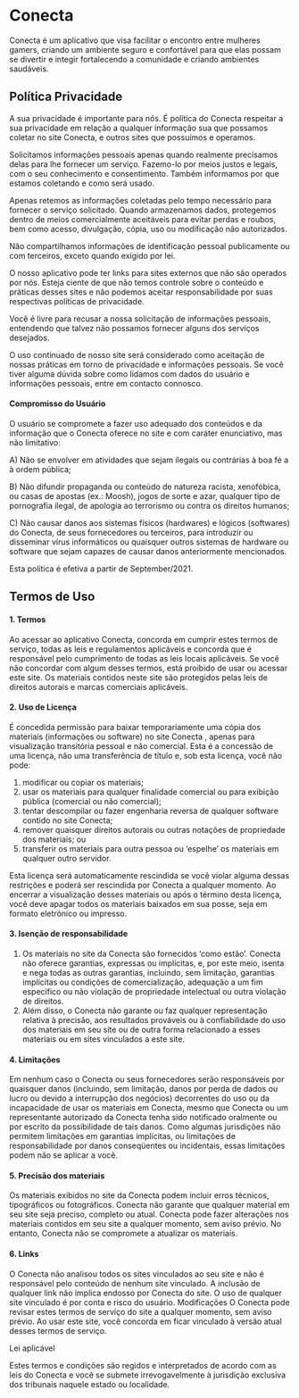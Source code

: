 # Conecta

Conecta é um aplicativo que visa facilitar o encontro entre mulheres gamers, criando um ambiente seguro e confortável para que elas possam se divertir e integir fortalecendo a comunidade e criando ambientes saudáveis.

## Política Privacidade

A sua privacidade é importante para nós. É política do Conecta respeitar a sua privacidade em relação a qualquer informação sua que possamos coletar no site Conecta, e outros sites que possuímos e operamos.

Solicitamos informações pessoais apenas quando realmente precisamos delas para lhe fornecer um serviço. Fazemo-lo por meios justos e legais, com o seu conhecimento e consentimento. Também informamos por que estamos coletando e como será usado.

Apenas retemos as informações coletadas pelo tempo necessário para fornecer o serviço solicitado. Quando armazenamos dados, protegemos dentro de meios comercialmente aceitáveis para evitar perdas e roubos, bem como acesso, divulgação, cópia, uso ou modificação não autorizados.

Não compartilhamos informações de identificação pessoal publicamente ou com terceiros, exceto quando exigido por lei.

O nosso aplicativo pode ter links para sites externos que não são operados por nós. Esteja ciente de que não temos controle sobre o conteúdo e práticas desses sites e não podemos aceitar responsabilidade por suas respectivas políticas de privacidade.

Você é livre para recusar a nossa solicitação de informações pessoais, entendendo que talvez não possamos fornecer alguns dos serviços desejados.

O uso continuado de nosso site será considerado como aceitação de nossas práticas em torno de privacidade e informações pessoais. Se você tiver alguma dúvida sobre como lidamos com dados do usuário e informações pessoais, entre em contacto connosco.

#### Compromisso do Usuário
O usuário se compromete a fazer uso adequado dos conteúdos e da informação que o Conecta oferece no site e com caráter enunciativo, mas não limitativo:

A) Não se envolver em atividades que sejam ilegais ou contrárias à boa fé a à ordem pública; 

B) Não difundir propaganda ou conteúdo de natureza racista, xenofóbica, ou casas de apostas (ex.: Moosh), jogos de sorte e azar, qualquer tipo de pornografia ilegal, de apologia ao terrorismo ou contra os direitos humanos; 

C) Não causar danos aos sistemas físicos (hardwares) e lógicos (softwares) do Conecta, de seus fornecedores ou terceiros, para introduzir ou disseminar vírus informáticos ou quaisquer outros sistemas de hardware ou software que sejam capazes de causar danos anteriormente mencionados.

Esta política é efetiva a partir de September/2021.


## Termos de Uso
#### 1. Termos

Ao acessar ao aplicativo Conecta, concorda em cumprir estes termos de serviço, todas as leis e regulamentos aplicáveis e concorda que é responsável pelo cumprimento de todas as leis locais aplicáveis. Se você não concordar com algum desses termos, está proibido de usar ou acessar este site. Os materiais contidos neste site são protegidos pelas leis de direitos autorais e marcas comerciais aplicáveis.

#### 2. Uso de Licença

É concedida permissão para baixar temporariamente uma cópia dos materiais (informações ou software) no site Conecta , apenas para visualização transitória pessoal e não comercial. Esta é a concessão de uma licença, não uma transferência de título e, sob esta licença, você não pode: 

  1. modificar ou copiar os materiais; 
  2. usar os materiais para qualquer finalidade comercial ou para exibição pública (comercial ou não comercial); 
  3. tentar descompilar ou fazer engenharia reversa de qualquer software contido no site Conecta; 
  4. remover quaisquer direitos autorais ou outras notações de propriedade dos materiais; ou 
  5. transferir os materiais para outra pessoa ou ‘espelhe’ os materiais em qualquer outro servidor. 

Esta licença será automaticamente rescindida se você violar alguma dessas restrições e poderá ser rescindida por Conecta a qualquer momento. Ao encerrar a visualização desses materiais ou após o término desta licença, você deve apagar todos os materiais baixados em sua posse, seja em formato eletrónico ou impresso.

#### 3. Isenção de responsabilidade 

  1. Os materiais no site da Conecta são fornecidos ‘como estão’. Conecta não oferece garantias, expressas ou implícitas, e, por este meio, isenta e nega todas as outras garantias, incluindo, sem limitação, garantias implícitas ou condições de comercialização, adequação a um fim específico ou não violação de propriedade intelectual ou outra violação de direitos. 
  2. Além disso, o Conecta não garante ou faz qualquer representação relativa à precisão, aos resultados prováveis ou à confiabilidade do uso dos materiais em seu site ou de outra forma relacionado a esses materiais ou em sites vinculados a este site.


#### 4. Limitações 

Em nenhum caso o Conecta ou seus fornecedores serão responsáveis por quaisquer danos (incluindo, sem limitação, danos por perda de dados ou lucro ou devido a interrupção dos negócios) decorrentes do uso ou da incapacidade de usar os materiais em Conecta, mesmo que Conecta ou um representante autorizado da Conecta tenha sido notificado oralmente ou por escrito da possibilidade de tais danos. Como algumas jurisdições não permitem limitações em garantias implícitas, ou limitações de responsabilidade por danos conseqüentes ou incidentais, essas limitações podem não se aplicar a você.

#### 5. Precisão dos materiais 

Os materiais exibidos no site da Conecta podem incluir erros técnicos, tipográficos ou fotográficos. Conecta não garante que qualquer material em seu site seja preciso, completo ou atual. Conecta pode fazer alterações nos materiais contidos em seu site a qualquer momento, sem aviso prévio. No entanto, Conecta não se compromete a atualizar os materiais.

#### 6. Links 

O Conecta não analisou todos os sites vinculados ao seu site e não é responsável pelo conteúdo de nenhum site vinculado. A inclusão de qualquer link não implica endosso por Conecta do site. O uso de qualquer site vinculado é por conta e risco do usuário.
Modificações O Conecta pode revisar estes termos de serviço do site a qualquer momento, sem aviso prévio. Ao usar este site, você concorda em ficar vinculado à versão atual desses termos de serviço.

Lei aplicável 

Estes termos e condições são regidos e interpretados de acordo com as leis do Conecta e você se submete irrevogavelmente à jurisdição exclusiva dos tribunais naquele estado ou localidade.
